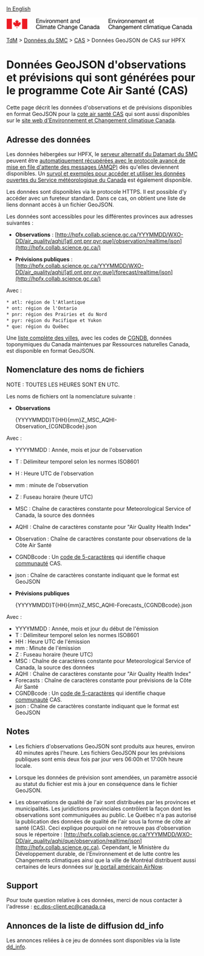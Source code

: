 [In English](readme_aqhi-hpfxjson_en.md)

![ECCC logo](../../img_eccc-logo.png)

[TdM](../../readme_fr.md) > [Données du SMC](../readme_fr.md) > [CAS](readme_aqhi_fr.md) > Données GeoJSON de CAS sur HPFX

# Données GeoJSON d'observations et prévisions qui sont générées pour le programme Cote Air Santé (CAS)

Cette page décrit les données d'observations et de prévisions disponibles en format GeoJSON pour la [cote air santé CAS](readme_aqhi_fr.md) qui sont aussi disponibles sur le [site web d'Environnement et Changement climatique Canada](https://meteo.gc.ca/airquality/pages/index_f.html). 

## Adresse des données 

Les données hébergées sur HPFX, le [serveur alternatif du Datamart du SMC](../../msc-datamart/readme_fr) peuvent être [automatiquement récupérées avec le protocole avancé de mise en file d'attente des messages (AMQP)](../../msc-datamart/amqp_fr.md) dès qu'elles deviennent disponibles. Un [survol et exemples pour accéder et utiliser les données ouvertes du Service météorologique du Canada](../../usage/readme_fr.md) est également disponible.

Les données sont disponibles via le protocole HTTPS. Il est possible d’y accéder avec un fureteur standard. Dans ce cas, on obtient une liste de liens donnant accès à un fichier GeoJSON.

Les données sont accessibles pour les différentes provinces aux adresses suivantes :

* __Observations__ : [http://hpfx.collab.science.gc.ca/YYYMMDD/WXO-DD/air_quality/aqhi/[atl,ont,pnr,pyr,que]/observation/realtime/json](http://hpfx.collab.science.gc.ca/)
    
* __Prévisions publiques__ : [http://hpfx.collab.science.gc.ca/YYYMMDD/WXO-DD/air_quality/aqhi/[atl,ont,pnr,pyr,que]/forecast/realtime/json](http://hpfx.collab.science.gc.ca/)

Avec :

    * atl: région de l'Atlantique
    * ont: région de l'Ontario
    * pnr: région des Prairies et du Nord
    * pyr: région du Pacifique et Yukon
    * que: région du Québec

Une [liste complète des villes](https://collaboration.cmc.ec.gc.ca/cmc/cmos/public_doc/msc-data/aqhi/aqhi_station.geojson), avec les codes de [CGNDB](http://www4.rncan.gc.ca/recherche-de-noms-de-lieux/unique), données toponymiques du Canada maintenues par Ressources naturelles Canada, est disponible en format GeoJSON.

## Nomenclature des noms de fichiers 

NOTE : TOUTES LES HEURES SONT EN UTC.

Les noms de fichiers ont la nomenclature suivante :

* __Observations__
       
    {YYYYMMDD}T{HH}{mm}Z_MSC_AQHI-Observation_{CGNDBcode}.json

Avec :

 * YYYYMMDD : Année, mois et jour de l'observation
 * T : Délimiteur temporel selon les normes ISO8601
 * H : Heure UTC de l'observation
 * mm : minute de l'observation
 * Z : Fuseau horaire (heure UTC)     
 * MSC : Chaîne de caractères constante pour Meteorological Service of Canada, la source des données 
 * AQHI : Chaîne de caractères constante pour "Air Quality Health Index"
 * Observation : Chaîne de caractères constante pour observations de la Côte Air Santé
 * CGNDBcode : Un [code de 5-caractères](http://www4.rncan.gc.ca/recherche-de-noms-de-lieux/unique) qui identifie chaque [communauté](https://collaboration.cmc.ec.gc.ca/cmc/cmos/public_doc/msc-data/aqhi/aqhi_community.geojson) CAS. 
 * json : Chaîne de caractères constante indiquant que le format est GeoJSON

* __Prévisions publiques__

    {YYYYMMDD}T{HH}{mm}Z_MSC_AQHI-Forecasts_{CGNDBcode}.json

Avec :

 * YYYYMMDD : Année, mois et jour du début de l'émission
 * T : Délimiteur temporel selon les normes ISO8601
 * HH : Heure UTC de l'émission  
 * mm : Minute de l'émission
 * Z : Fuseau horaire (heure UTC)
 * MSC : Chaîne de caractères constante pour Meteorological Service of Canada, la source des données       
 * AQHI : Chaîne de caractères constante pour "Air Quality Health Index"
 * Forecasts : Chaîne de caractères constante pour prévisions de la Côte Air Santé
 * CGNDBcode : Un [code de 5-caractères](http://www4.rncan.gc.ca/recherche-de-noms-de-lieux/unique) qui identifie chaque [communauté](https://collaboration.cmc.ec.gc.ca/cmc/cmos/public_doc/msc-data/aqhi/aqhi_community.geojson) CAS. 
 * json : Chaîne de caractères constante indiquant que le format est GeoJSON

## Notes

* Les fichiers d'observations GeoJSON sont produits aux heures, environ 40 minutes après l'heure. Les fichiers GeoJSON pour les prévisions publiques sont emis deux fois par jour vers 06:00h et 17:00h heure locale.

* Lorsque les données de prévision sont amendées, un paramètre associé au statut du fichier est mis à jour en conséquence dans le fichier GeoJSON.

* Les observations de qualité de l'air sont distribuées par les provinces et municipalités. Les juridictions provinciales contrôlent la façon dont les observations sont communiquées au public. Le Québec n'a pas autorisé la publication des données de qualité de l'air sous la forme de côte air santé (CAS). Ceci explique pourquoi on ne retrouve pas d'observation sous le répertoire : [http://hpfx.collab.science.gc.ca/YYYMMDD/WXO-DD/air_quality/aqhi/que/observation/realtime/json](http://hpfx.collab.science.gc.ca). Cependant, le Ministère du Développement durable, de l'Environnement et de lutte contre les Changements climatiques ainsi que la ville de Montréal distribuent aussi certaines de leurs données sur [le portail américain AirNow](https://www.epa.gov/outdoor-air-quality-data/download-daily-data).

## Support

Pour toute question relative à ces données, merci de nous contacter à l'adresse : [ec.dps-client.ec@canada.ca](mailto:ec.dps-client.ec@canada.ca)

## Annonces de la liste de diffusion dd_info 

Les annonces reliées à ce jeu de données sont disponibles via la liste [dd_info](https://lists.ec.gc.ca/cgi-bin/mailman/listinfo/dd_info).
